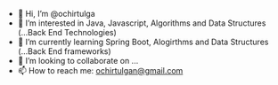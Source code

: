 - 👋 Hi, I’m @ochirtulga
- 👀 I’m interested in Java, Javascript, Algorithms and Data Structures (...Back End Technologies)
- 🌱 I’m currently learning Spring Boot, Alogirthms and Data Structures (...Back End frameworks)
- 💞️ I’m looking to collaborate on ...
- 📫 How to reach me: ochirtulgan@gmail.com

<!---
ochirtulga/ochirtulga is a ✨ special ✨ repository because its `README.md` (this file) appears on your GitHub profile.
You can click the Preview link to take a look at your changes.
--->
